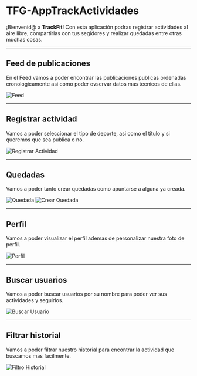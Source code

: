 # TFG-AppTrackActividades

¡Bienvenid@ a **TrackFit**!
Con esta aplicación podras registrar actividades al aire libre, compartirlas con tus segidores y realizar quedadas entre otras muchas cosas.

---

## Feed de publicaciones

En el Feed vamos a poder encontrar las publicaciones publicas ordenadas cronologicamente asi como poder ovservar datos mas tecnicos de ellas.

![Feed](/Docs/RecursosReadme/feedConPublicacion.gif)

---

## Registrar actividad

Vamos a poder seleccionar el tipo de deporte, asi como el titulo y si queremos que sea publica o no.

![Registrar Actividad](/Docs/RecursosReadme/Registrar%20actividad.gif)

---

## Quedadas

Vamos a poder tanto crear quedadas como apuntarse a alguna ya creada.

![Quedada](/Docs/RecursosReadme/Quedada.gif)
![Crear Quedada](/Docs/RecursosReadme/CrearQuedada.png)

---

## Perfil

Vamos a poder visualizar el perfil ademas de personalizar nuestra foto de perfil.

![Perfil](/Docs/RecursosReadme/Perfil.png)

---

## Buscar usuarios

Vamos a poder buscar usuarios por su nombre para poder ver sus actividades y seguirlos.

![Buscar Usuario](/Docs/RecursosReadme/BuscarUsuario.png)

---

## Filtrar historial

Vamos a poder filtrar nuestro historial para encontrar la actividad que buscamos mas facilmente.

![Filtro Historial](/Docs/RecursosReadme/FiltroHistorial.png)







